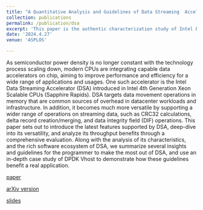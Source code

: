 ```yaml
---
title: "A Quantitative Analysis and Guidelines of Data Streaming  Accelerator in ModernIntel Xeon Scalable Processors"
collection: publications
permalink: /publication/dsa
excerpt: 'This paper is the authentic characterization study of Intel Data Streaming Accelerator (DSA) in modern Intel Xeon Scalable Processors. It provides introduction, performance analysis, optimization guide, ecosystem, and real use cases of DSA. [paper](https://dl.acm.org/doi/abs/10.1145/3620665.3640401)  [arXiv version](https://arxiv.org/abs/2305.02480) [slides](https://YifanYuan3.github.io/files/dsa-asplos24.pptx)'
date: '2024.4.27'
venue: 'ASPLOS'

---
```


As semiconductor power density is no longer constant with the technology process scaling down, modern CPUs are integrating capable data accelerators on chip, aiming to improve performance and efficiency for a wide range of applications and usages. One such accelerator is the Intel Data Streaming Accelerator (DSA) introduced in Intel 4th Generation Xeon Scalable CPUs (Sapphire Rapids). DSA targets data movement operations in memory that are common sources of overhead in datacenter workloads and infrastructure. In addition, it becomes much more versatile by supporting a wider range of operations on streaming data, such as CRC32 calculations, delta record creation/merging, and data integrity field (DIF) operations. This paper sets out to introduce the latest features supported by DSA, deep-dive into its versatility, and analyze its throughput benefits through a comprehensive evaluation. Along with the analysis of its characteristics, and the rich software ecosystem of DSA, we summarize several insights and guidelines for the programmer to make the most out of DSA, and use an in-depth case study of DPDK Vhost to demonstrate how these guidelines benefit a real application.

[paper](https://dl.acm.org/doi/abs/10.1145/3620665.3640401)

[arXiv version](https://arxiv.org/abs/2305.02480)

[slides](https://YifanYuan3.github.io/files/dsa-asplos24.pptx)
